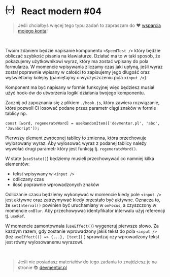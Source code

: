 # [![](../assets/img/logo-readme2.jpg)](https://devmentor.pl) &nbsp; React modern #04

> Jeśli chciałbyś więcej tego typu zadań to zapraszam do :heart: [wsparcia mojego konta](https://github.com/sponsors/devmentor-pl)!

&nbsp;

Twoim zdaniem będzie napisanie komponentu `<SpeedTest />` który będzie obliczać szybkość pisania na klawiaturze. Działać ma to w taki sposób, że pokazujemy użytkownikowi wyraz, który ma zostać wpisany do pola formularza. W momencie wpisywania zliczamy czas jaki upłyną, jeśli wyraz został poprawnie wpisany w całości to zapisujemy jego długość oraz wyświetlamy kolejny (pamiętajmy o wyczyszczeniu pola `<input />`).

Komponent ma być napisany w formie funkcyjnej więc będziesz musiał użyć hook-ów do utworzenia logiki działania twojego komponentu.

Zacznij od zapoznania się z plikiem `./hook.js`, który zawiera rozwiązanie, które pozwoli Ci losować podane przez parametr ciągi znaków w formie tablicy np.

```
const [word, regenerateWord] = useRandomItem(['devmentor.pl', 'abc', 'JavaScript']);
```

Pierwszy element zwróconej tablicy to zmienna, która przechowuje wylosowany wyraz. Aby wylosować wyraz z podanej tablicy należy wywołać drugi parametr który jest funkcją tj. `regenerateWord()`.

W state (`useState()`) będziemy musieli przechowywać co namniej kilka elementów:

-   tekst wpisywany w `<input />`
-   odliczany czas
-   ilość poprawnie wprowadzonych znaków

Odliczanie czasu będziemy wykonywać w momencie kiedy pole `<input />` jest aktywne oraz zatrzymywać kiedy przestało być aktywne. Oznacza to, że `setInterval()` powinien być uruchamiany w `onFocus`, a czyszczony w momencie `onBlur`. Aby przechowywać identyfikator interwalu użyj referencji tj. `useRef`.

W momencie zamontownaia (`useEffect()`) wygeneruj pierwsze słowo. Za kazdym razem, gdy zostanie wprowadzony jakiś tekst do pola `<input />` (też `useEffect(() => {...}, [text])` ) sprawdzaj czy wprowadzony tekst jest równy wylosowanemu wyrazowi.

&nbsp;

> Jeśli nie posiadasz materiałów do tego zadania to znajdziesz je na stronie :books: [devmentor.pl](https://devmentor.pl)
